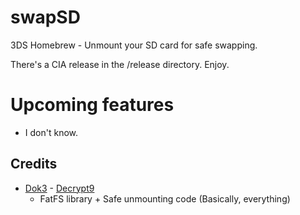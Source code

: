 # swapSD
3DS Homebrew - Unmount your SD card for safe swapping.

There's a CIA release in the /release directory. Enjoy.

# Upcoming features
* I don't know. 

## Credits
* [Dok3](https://github.com/d0k3) - [Decrypt9](https://github.com/d0k3/Decrypt9WIP)
  * FatFS library + Safe unmounting code (Basically, everything)
